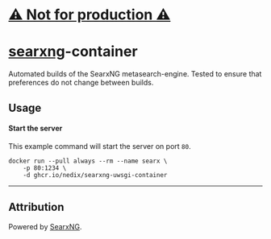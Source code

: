# [⚠️ Not for production ⚠️](https://github.com/nedix/searxng-uwsgi-docker/issues/30)

# [searxng]-container

Automated builds of the SearxNG metasearch-engine. Tested to ensure that preferences do not change between builds.

## Usage

#### Start the server

This example command will start the server on port `80`.

```shell
docker run --pull always --rm --name searx \
    -p 80:1234 \
    -d ghcr.io/nedix/searxng-uwsgi-container
```

<hr>

## Attribution

Powered by [SearxNG].

[SearxNG]: https://github.com/searxng/searxng
